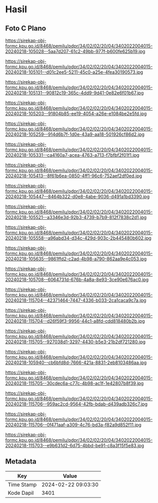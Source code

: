 # Hasil

## Foto C Plano

https://sirekap-obj-formc.kpu.go.id/8468/pemilu/pdpr/34/02/02/20/04/3402022004015-20240218-105028--5aa7d207-61c2-49bb-977f-b600fe625b19.jpg

https://sirekap-obj-formc.kpu.go.id/8468/pemilu/pdpr/34/02/02/20/04/3402022004015-20240218-105101--d01c2ee5-5211-45c0-a25e-4fea30190573.jpg

https://sirekap-obj-formc.kpu.go.id/8468/pemilu/pdpr/34/02/02/20/04/3402022004015-20240218-105131--90812c19-365c-4dd9-9d41-0e82e6f01b67.jpg

https://sirekap-obj-formc.kpu.go.id/8468/pemilu/pdpr/34/02/02/20/04/3402022004015-20240218-105203--91804b85-ee19-4054-a26e-e1084be2e5fd.jpg

https://sirekap-obj-formc.kpu.go.id/8468/pemilu/pdpr/34/02/02/20/04/3402022004015-20240218-105259--914d6b7f-1d0e-43a9-aa18-501926cf86d2.jpg

https://sirekap-obj-formc.kpu.go.id/8468/pemilu/pdpr/34/02/02/20/04/3402022004015-20240218-105331--ca4160a7-acea-4763-a713-f7bfbf2f01f1.jpg

https://sirekap-obj-formc.kpu.go.id/8468/pemilu/pdpr/34/02/02/20/04/3402022004015-20240218-105413--8f61b6ea-0850-4ff1-96c6-752aef2df0ed.jpg

https://sirekap-obj-formc.kpu.go.id/8468/pemilu/pdpr/34/02/02/20/04/3402022004015-20240218-105447--8464b322-d0e8-4abe-9036-d491a1bd3390.jpg

https://sirekap-obj-formc.kpu.go.id/8468/pemilu/pdpr/34/02/02/20/04/3402022004015-20240218-105521--a3346e3d-92b3-4739-b7b9-812f7838c2d1.jpg

https://sirekap-obj-formc.kpu.go.id/8468/pemilu/pdpr/34/02/02/20/04/3402022004015-20240218-105558--a96abd34-d34c-429d-903c-2b445480b602.jpg

https://sirekap-obj-formc.kpu.go.id/8468/pemilu/pdpr/34/02/02/20/04/3402022004015-20240218-105635--9861ffd2-c2ad-4b98-a790-862aa9e4c053.jpg

https://sirekap-obj-formc.kpu.go.id/8468/pemilu/pdpr/34/02/02/20/04/3402022004015-20240218-105708--6064731d-676b-4a8a-8e93-3ce90e676ac0.jpg

https://sirekap-obj-formc.kpu.go.id/8468/pemilu/pdpr/34/02/02/20/04/3402022004015-20240218-115704--42371464-7447-4336-b033-2ca1caca9c7a.jpg

https://sirekap-obj-formc.kpu.go.id/8468/pemilu/pdpr/34/02/02/20/04/3402022004015-20240218-115704--d26f59f3-9956-44c1-a8fd-cdd818480b2b.jpg

https://sirekap-obj-formc.kpu.go.id/8468/pemilu/pdpr/34/02/02/20/04/3402022004015-20240218-115705--927038d1-3297-4430-b5e3-21b2df721280.jpg

https://sirekap-obj-formc.kpu.go.id/8468/pemilu/pdpr/34/02/02/20/04/3402022004015-20240218-105940--cb6bfd8d-7666-421a-8831-2eb8103486aa.jpg

https://sirekap-obj-formc.kpu.go.id/8468/pemilu/pdpr/34/02/02/20/04/3402022004015-20240218-115705--30cdec6a-c77c-4b98-ac1f-1e42807b8f39.jpg

https://sirekap-obj-formc.kpu.go.id/8468/pemilu/pdpr/34/02/02/20/04/3402022004015-20240218-115706--959ac2cd-9564-42fb-bdab-d439adb326c7.jpg

https://sirekap-obj-formc.kpu.go.id/8468/pemilu/pdpr/34/02/02/20/04/3402022004015-20240218-115706--0f471aaf-a309-4c76-bd3a-f82a9d852f11.jpg

https://sirekap-obj-formc.kpu.go.id/8468/pemilu/pdpr/34/02/02/20/04/3402022004015-20240218-115703--e9b631d2-6d75-4bbd-be91-c8a3f15f5e83.jpg


## Metadata

| Key        | Value               |
| ---------- | ------------------- |
| Time Stamp | 2024-02-22 09:03:30 |
| Kode Dapil | 3401                |



